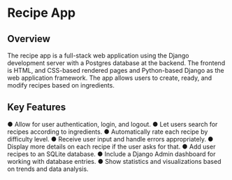 # Recipe App

## Overview
The recipe app is a full-stack web application using the Django development server with a Postgres database at the backend. The frontend is HTML, and CSS-based rendered pages and Python-based Django as the
web application framework. The app allows users to create, ready, and modify recipes based on ingredients.

## Key Features
● Allow for user authentication, login, and logout.
● Let users search for recipes according to ingredients.
● Automatically rate each recipe by difficulty level.
● Receive user input and handle errors appropriately.
● Display more details on each recipe if the user asks for that.
● Add user recipes to an SQLite database.
● Include a Django Admin dashboard for working with database entries.
● Show statistics and visualizations based on trends and data analysis.
